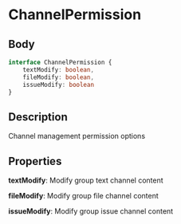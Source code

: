 # ChannelPermission

## Body
```typescript
interface ChannelPermission {
    textModify: boolean,
    fileModify: boolean,
    issueModify: boolean
}
```

## Description

Channel management permission options

## Properties

**textModify**: Modify group text channel content

**fileModify**: Modify group file channel content

**issueModify**: Modify group issue channel content